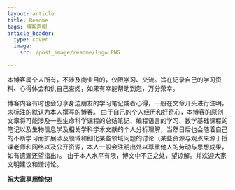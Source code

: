 ```yaml
---
layout: article
title: Readme
tags: 博客声明
article_header:
  type: cover
  image:
    src: /post_image/readme/logo.PNG

---
```


本博客属个人所有，不涉及商业目的，仅限学习、交流。旨在记录自己的学习资料、心得体会和供自己查阅，如果有幸能帮助到您，万分荣幸。

<!--more-->

博客内容有时也会分享身边朋友的学习笔记或者心得，一般在文章开头进行注明，未标注的默认为本人撰写的博客。
由于自己的个人经历和好奇心，本博客的原创文章将可能涉及一些生命科学课程的总结笔记、编程语言的学习、数学基础课程的笔记以及生物信息学及相关学科学术文献的个人分析理解，当然日后也会随着自己的不断学习而扩展涉及领域和细化某些领域问题的讨论（某些资源与观点来源于授课老师和网络以及公开资源，本人一般会注明出处以尊重他人的劳动与思想成果，如有遗漏还望指出）。
由于本人水平有限，博文中不正之处，望谅解。并欢迎大家文明建议和谐讨论。

**祝大家享用愉快!**




